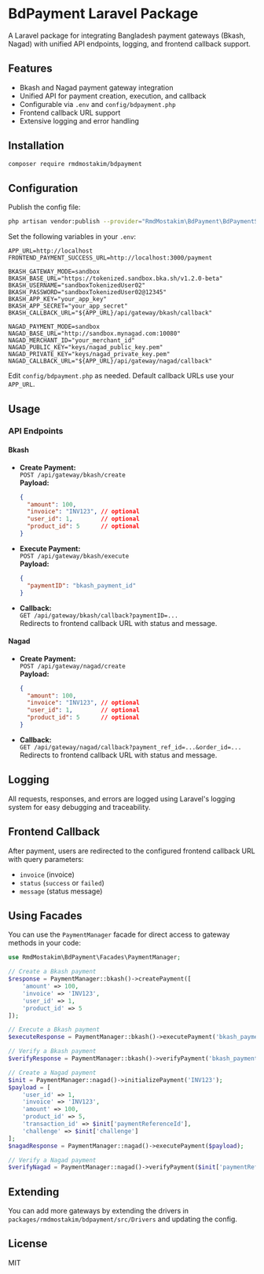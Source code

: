 # BdPayment Laravel Package

A Laravel package for integrating Bangladesh payment gateways (Bkash, Nagad) with unified API endpoints, logging, and frontend callback support.

## Features

- Bkash and Nagad payment gateway integration
- Unified API for payment creation, execution, and callback
- Configurable via `.env` and `config/bdpayment.php`
- Frontend callback URL support
- Extensive logging and error handling

## Installation

```bash
composer require rmdmostakim/bdpayment
```

## Configuration

Publish the config file:

```bash
php artisan vendor:publish --provider="RmdMostakim\BdPayment\BdPaymentServiceProvider"
```

Set the following variables in your `.env`:

```env
APP_URL=http://localhost
FRONTEND_PAYMENT_SUCCESS_URL=http://localhost:3000/payment

BKASH_GATEWAY_MODE=sandbox
BKASH_BASE_URL="https://tokenized.sandbox.bka.sh/v1.2.0-beta"
BKASH_USERNAME="sandboxTokenizedUser02"
BKASH_PASSWORD="sandboxTokenizedUser02@12345"
BKASH_APP_KEY="your_app_key"
BKASH_APP_SECRET="your_app_secret"
BKASH_CALLBACK_URL="${APP_URL}/api/gateway/bkash/callback"

NAGAD_PAYMENT_MODE=sandbox
NAGAD_BASE_URL="http://sandbox.mynagad.com:10080"
NAGAD_MERCHANT_ID="your_merchant_id"
NAGAD_PUBLIC_KEY="keys/nagad_public_key.pem"
NAGAD_PRIVATE_KEY="keys/nagad_private_key.pem"
NAGAD_CALLBACK_URL="${APP_URL}/api/gateway/nagad/callback"
```

Edit `config/bdpayment.php` as needed. Default callback URLs use your `APP_URL`.

## Usage

### API Endpoints

#### Bkash

- **Create Payment:**  
  `POST /api/gateway/bkash/create`  
  **Payload:**  
  ```json
  {
    "amount": 100,
    "invoice": "INV123", // optional
    "user_id": 1,        // optional
    "product_id": 5      // optional
  }
  ```

- **Execute Payment:**  
  `POST /api/gateway/bkash/execute`  
  **Payload:**  
  ```json
  {
    "paymentID": "bkash_payment_id"
  }
  ```

- **Callback:**  
  `GET /api/gateway/bkash/callback?paymentID=...`  
  Redirects to frontend callback URL with status and message.

#### Nagad

- **Create Payment:**  
  `POST /api/gateway/nagad/create`  
  **Payload:**  
  ```json
  {
    "amount": 100,
    "invoice": "INV123", // optional
    "user_id": 1,        // optional
    "product_id": 5      // optional
  }
  ```

- **Callback:**  
  `GET /api/gateway/nagad/callback?payment_ref_id=...&order_id=...`  
  Redirects to frontend callback URL with status and message.

## Logging

All requests, responses, and errors are logged using Laravel's logging system for easy debugging and traceability.

## Frontend Callback

After payment, users are redirected to the configured frontend callback URL with query parameters:

- `invoice` (invoice)
- `status` (`success` or `failed`)
- `message` (status message)

## Using Facades

You can use the `PaymentManager` facade for direct access to gateway methods in your code:

```php
use RmdMostakim\BdPayment\Facades\PaymentManager;

// Create a Bkash payment
$response = PaymentManager::bkash()->createPayment([
    'amount' => 100,
    'invoice' => 'INV123',
    'user_id' => 1,
    'product_id' => 5
]);

// Execute a Bkash payment
$executeResponse = PaymentManager::bkash()->executePayment('bkash_payment_id');

// Verify a Bkash payment
$verifyResponse = PaymentManager::bkash()->verifyPayment('bkash_payment_id');

// Create a Nagad payment
$init = PaymentManager::nagad()->initializePayment('INV123');
$payload = [
    'user_id' => 1,
    'invoice' => 'INV123',
    'amount' => 100,
    'product_id' => 5,
    'transaction_id' => $init['paymentReferenceId'],
    'challenge' => $init['challenge']
];
$nagadResponse = PaymentManager::nagad()->executePayment($payload);

// Verify a Nagad payment
$verifyNagad = PaymentManager::nagad()->verifyPayment($init['paymentReferenceId']);
```

## Extending

You can add more gateways by extending the drivers in `packages/rmdmostakim/bdpayment/src/Drivers` and updating the config.

## License

MIT
